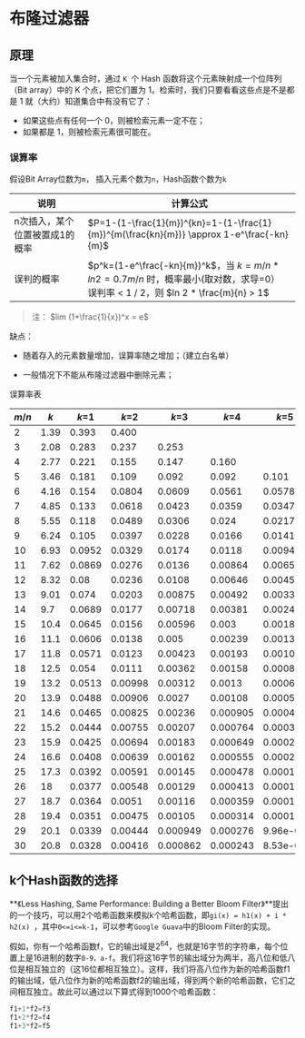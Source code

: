 # 布隆过滤器

## 原理

当一个元素被加入集合时，通过 `K `个 Hash 函数将这个元素映射成一个位阵列（Bit array）中的 K 个点，把它们置为 1。检索时，我们只要看看这些点是不是都是 1 就（大约）知道集合中有没有它了：

- 如果这些点有任何一个 0，则被检索元素一定不在；
- 如果都是 1，则被检索元素很可能在。



### 误算率

假设Bit Array位数为`m`， 插入元素个数为`n`，Hash函数个数为`k`

| 说明                           | 计算公式                                                     |
| ------------------------------ | ------------------------------------------------------------ |
| n次插入，某个位置被置成1的概率 | $P=1-(1-\frac{1}{m})^{kn}=1-(1-\frac{1}{m})^{m(\frac{kn}{m})} \approx 1-e^\frac{-kn}{m}$ |
| 误判的概率                     | $p^k=(1-e^\frac{-kn}{m})^k$，当 $k = m /n * ln 2 = 0.7m/n$ 时，概率最小(取对数，求导=0） <br />误判率 < 1 / 2，则 $ln 2 * \frac{m}{n}  > 1$ |

> 注： $lim (1+\frac{1}{x})^x = e$

缺点：

- 随着存入的元素数量增加，误算率随之增加；（建立白名单）

- 一般情况下不能从布隆过滤器中删除元素；



误算率表

| *m*/*n* | *k*  | *k*=1  | *k*=2   | *k*=3    | *k*=4    | *k*=5    | *k*=6    | *k*=7    | *k*=8    |
| ------- | ---- | ------ | ------- | -------- | -------- | -------- | -------- | -------- | -------- |
| 2       | 1.39 | 0.393  | 0.400   |          |          |          |          |          |          |
| 3       | 2.08 | 0.283  | 0.237   | 0.253    |          |          |          |          |          |
| 4       | 2.77 | 0.221  | 0.155   | 0.147    | 0.160    |          |          |          |          |
| 5       | 3.46 | 0.181  | 0.109   | 0.092    | 0.092    | 0.101    |          |          |          |
| 6       | 4.16 | 0.154  | 0.0804  | 0.0609   | 0.0561   | 0.0578   | 0.0638   |          |          |
| 7       | 4.85 | 0.133  | 0.0618  | 0.0423   | 0.0359   | 0.0347   | 0.0364   |          |          |
| 8       | 5.55 | 0.118  | 0.0489  | 0.0306   | 0.024    | 0.0217   | 0.0216   | 0.0229   |          |
| 9       | 6.24 | 0.105  | 0.0397  | 0.0228   | 0.0166   | 0.0141   | 0.0133   | 0.0135   | 0.0145   |
| 10      | 6.93 | 0.0952 | 0.0329  | 0.0174   | 0.0118   | 0.00943  | 0.00844  | 0.00819  | 0.00846  |
| 11      | 7.62 | 0.0869 | 0.0276  | 0.0136   | 0.00864  | 0.0065   | 0.00552  | 0.00513  | 0.00509  |
| 12      | 8.32 | 0.08   | 0.0236  | 0.0108   | 0.00646  | 0.00459  | 0.00371  | 0.00329  | 0.00314  |
| 13      | 9.01 | 0.074  | 0.0203  | 0.00875  | 0.00492  | 0.00332  | 0.00255  | 0.00217  | 0.00199  |
| 14      | 9.7  | 0.0689 | 0.0177  | 0.00718  | 0.00381  | 0.00244  | 0.00179  | 0.00146  | 0.00129  |
| 15      | 10.4 | 0.0645 | 0.0156  | 0.00596  | 0.003    | 0.00183  | 0.00128  | 0.001    | 0.000852 |
| 16      | 11.1 | 0.0606 | 0.0138  | 0.005    | 0.00239  | 0.00139  | 0.000935 | 0.000702 | 0.000574 |
| 17      | 11.8 | 0.0571 | 0.0123  | 0.00423  | 0.00193  | 0.00107  | 0.000692 | 0.000499 | 0.000394 |
| 18      | 12.5 | 0.054  | 0.0111  | 0.00362  | 0.00158  | 0.000839 | 0.000519 | 0.00036  | 0.000275 |
| 19      | 13.2 | 0.0513 | 0.00998 | 0.00312  | 0.0013   | 0.000663 | 0.000394 | 0.000264 | 0.000194 |
| 20      | 13.9 | 0.0488 | 0.00906 | 0.0027   | 0.00108  | 0.00053  | 0.000303 | 0.000196 | 0.00014  |
| 21      | 14.6 | 0.0465 | 0.00825 | 0.00236  | 0.000905 | 0.000427 | 0.000236 | 0.000147 | 0.000101 |
| 22      | 15.2 | 0.0444 | 0.00755 | 0.00207  | 0.000764 | 0.000347 | 0.000185 | 0.000112 | 7.46e-05 |
| 23      | 15.9 | 0.0425 | 0.00694 | 0.00183  | 0.000649 | 0.000285 | 0.000147 | 8.56e-05 | 5.55e-05 |
| 24      | 16.6 | 0.0408 | 0.00639 | 0.00162  | 0.000555 | 0.000235 | 0.000117 | 6.63e-05 | 4.17e-05 |
| 25      | 17.3 | 0.0392 | 0.00591 | 0.00145  | 0.000478 | 0.000196 | 9.44e-05 | 5.18e-05 | 3.16e-05 |
| 26      | 18   | 0.0377 | 0.00548 | 0.00129  | 0.000413 | 0.000164 | 7.66e-05 | 4.08e-05 | 2.42e-05 |
| 27      | 18.7 | 0.0364 | 0.0051  | 0.00116  | 0.000359 | 0.000138 | 6.26e-05 | 3.24e-05 | 1.87e-05 |
| 28      | 19.4 | 0.0351 | 0.00475 | 0.00105  | 0.000314 | 0.000117 | 5.15e-05 | 2.59e-05 | 1.46e-05 |
| 29      | 20.1 | 0.0339 | 0.00444 | 0.000949 | 0.000276 | 9.96e-05 | 4.26e-05 | 2.09e-05 | 1.14e-05 |
| 30      | 20.8 | 0.0328 | 0.00416 | 0.000862 | 0.000243 | 8.53e-05 | 3.55e-05 | 1.69e-05 | 9.01e-06 |



## k个Hash函数的选择

**《Less Hashing, Same Performance: Building a Better Bloom Filter》**提出的一个技巧，可以用2个哈希函数来模拟k个哈希函数，即`gi(x) = h1(x) + i * h2(x) `，其中`0<=i<=k-1`，可以参考`Google Guava`中的Bloom Filter的实现。

假如，你有一个哈希函数f，它的输出域是$2^{64}$，也就是16字节的字符串，每个位置上是16进制的数字`0-9，a-f`。我们将这16字节的输出域分为两半，高八位和低八位是相互独立的（这16位都相互独立）。这样，我们将高八位作为新的哈希函数f1的输出域，低八位作为新的哈希函数f2的输出域，得到两个新的哈希函数，它们之间相互独立。故此可以通过以下算式得到1000个哈希函数：

```c
f1+1*f2=f3
f1+2*f2=f4
f1+3*f2=f5
```

